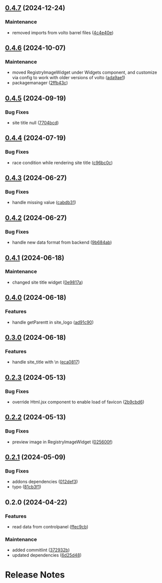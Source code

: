 

## [0.4.7](https://github.com/collective/volto-site-settings/compare/v0.4.6...v0.4.7) (2024-12-24)


### Maintenance

* removed imports from volto barrel files ([4c4e40e](https://github.com/collective/volto-site-settings/commit/4c4e40e9864227a0e115663cedf2d27acaf5340b))

## [0.4.6](https://github.com/collective/volto-site-settings/compare/v0.4.5...v0.4.6) (2024-10-07)


### Maintenance

* moved RegistryImageWidget under Widgets component, and customize via config to work with older versions of volto ([ada9ae1](https://github.com/collective/volto-site-settings/commit/ada9ae10008390e0afed488c9659a104b80fc46d))
* packagemanager ([2ffb43c](https://github.com/collective/volto-site-settings/commit/2ffb43ca89ae570e29c06fd26d9abcc60ae33850))

## [0.4.5](https://github.com/collective/volto-site-settings/compare/v0.4.4...v0.4.5) (2024-09-19)


### Bug Fixes

* site title null ([7704bcd](https://github.com/collective/volto-site-settings/commit/7704bcdc8d8b6fb8582e74db1484b0dcda955ef8))

## [0.4.4](https://github.com/collective/volto-site-settings/compare/v0.4.3...v0.4.4) (2024-07-19)


### Bug Fixes

* race condition while rendering site title ([c96bc0c](https://github.com/collective/volto-site-settings/commit/c96bc0c13decd2cecdf95e9133433a3016c7ac5a))

## [0.4.3](https://github.com/collective/volto-site-settings/compare/v0.4.2...v0.4.3) (2024-06-27)


### Bug Fixes

* handle missing value ([cabdb31](https://github.com/collective/volto-site-settings/commit/cabdb31d2fa7a645c09e32148595f6a56ee5db77))

## [0.4.2](https://github.com/collective/volto-site-settings/compare/v0.4.1...v0.4.2) (2024-06-27)


### Bug Fixes

* handle new data format from backend ([9b684ab](https://github.com/collective/volto-site-settings/commit/9b684ab7e2ea628ef33521a4d5e4b967dffc9271))

## [0.4.1](https://github.com/collective/volto-site-settings/compare/v0.4.0...v0.4.1) (2024-06-18)


### Maintenance

* changed site title widget ([0e9817a](https://github.com/collective/volto-site-settings/commit/0e9817ac46a6c1a7fb7c5708bf957aa2df99f9fe))

## [0.4.0](https://github.com/collective/volto-site-settings/compare/v0.3.0...v0.4.0) (2024-06-18)


### Features

* handle getParentt in site_logo ([ad91c90](https://github.com/collective/volto-site-settings/commit/ad91c9060000e51a1966682e94947559359ae8b1))

## [0.3.0](https://github.com/collective/volto-site-settings/compare/v0.2.3...v0.3.0) (2024-06-18)


### Features

* handle site_title with \n ([eca0817](https://github.com/collective/volto-site-settings/commit/eca08177f8aee3a663bbbe43895133877568cae0))

## [0.2.3](https://github.com/collective/volto-site-settings/compare/v0.2.2...v0.2.3) (2024-05-13)


### Bug Fixes

* override Html.jsx component to enable load of favicon ([2b9cbd6](https://github.com/collective/volto-site-settings/commit/2b9cbd68e13932dbb13c37402281bd7d6ecc5573))

## [0.2.2](https://github.com/collective/volto-site-settings/compare/v0.2.1...v0.2.2) (2024-05-13)


### Bug Fixes

* preview image in  RegistryImageWidget ([025600f](https://github.com/collective/volto-site-settings/commit/025600f584f2272626d02598833ead4492e1eba2))

## [0.2.1](https://github.com/collective/volto-site-settings/compare/v0.2.0...v0.2.1) (2024-05-09)


### Bug Fixes

* addons dependencies ([012def3](https://github.com/collective/volto-site-settings/commit/012def335764ae1ca7af887e8f408bce3320483c))
* typo ([81cb3f1](https://github.com/collective/volto-site-settings/commit/81cb3f1eab0e3c9e0794f36329e98f79f8b8ed6f))

## 0.2.0 (2024-04-22)


### Features

* read data from controlpanel ([ffec9cb](https://github.com/collective/volto-site-settings/commit/ffec9cbe88e735fb2815cdbe693c08e0013c6c95))


### Maintenance

* added commitlint ([372932b](https://github.com/collective/volto-site-settings/commit/372932bb98dad482488bbe5fe1602fa58ff1fc45))
* updated dependencies ([6d25d48](https://github.com/collective/volto-site-settings/commit/6d25d483dbd342cc2fcd77b603bd091c205580f4))

# Release Notes

<!-- You should *NOT* be adding new change log entries to this file.
     You should create a file in the news directory instead.
     For helpful instructions, please see:
     https://6.docs.plone.org/contributing/index.html?highlight=towncrier#change-log-entry
-->

<!-- towncrier release notes start -->